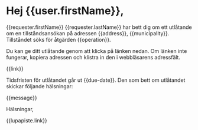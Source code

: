 # Hej {{user.firstName}},

{{requester.firstName}} {{requester.lastName}} har bett dig om ett
utlåtande om en tillståndsansökan på adressen {{address}},
{{municipality}}. Tillståndet söks för åtgärden {{operation}}.

Du kan ge ditt utlåtande genom att klicka på länken nedan. Om länken
inte fungerar, kopiera adressen och klistra in den i webbläsarens
adressfält.

{{link}}

Tidsfristen för utlåtandet går ut {{due-date}}. Den som bett om
utlåtandet skickar följande hälsningar:

{{message}}

Hälsningar,

{{lupapiste.link}}
